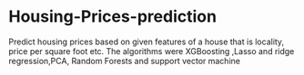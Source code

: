 # Housing-Prices-prediction
Predict housing prices based on given features of a house that is locality, price per square foot etc.
The algorithms were XGBoosting ,Lasso and ridge regression,PCA, Random Forests and support vector machine
